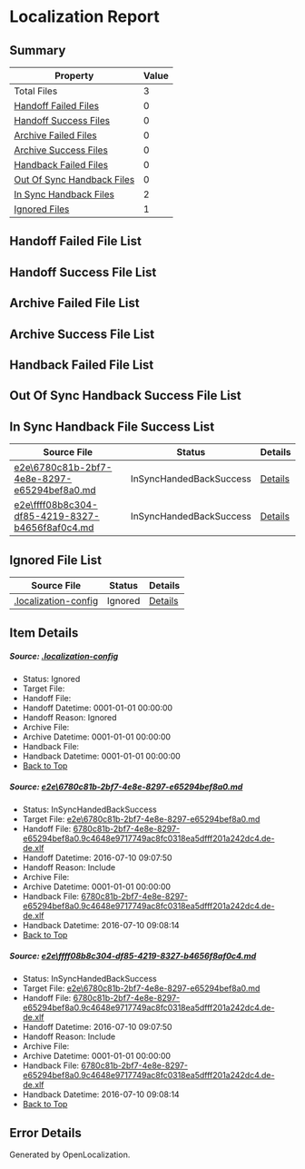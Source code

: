# <a name='report-top'></a> Localization Report

## Summary
 Property | Value 
 -------- | ----- 
 Total Files | 3
[ Handoff Failed Files ](#handoff-failed-list)| 0
[ Handoff Success Files ](#handoff-success-list)| 0
[ Archive Failed Files ](#archive-failed-list)| 0
[ Archive Success Files ](#archive-success-list)| 0
[ Handback Failed Files ](#handback-failed-list)| 0
[ Out Of Sync Handback Files ](#outofsync-handback-success-list)| 0
[ In Sync Handback Files ](#insync-handback-success-list)| 2
[ Ignored Files ](#ignored-list)| 1

## <a name='handoff-failed-list'></a> Handoff Failed File List

## <a name='handoff-success-list'></a> Handoff Success File List

## <a name='archive-failed-list'></a> Archive Failed File List

## <a name='archive-success-list'></a> Archive Success File List

## <a name='handback-failed-list'></a> Handback Failed File List

## <a name='outofsync-handback-success-list'></a> Out Of Sync Handback Success File List

## <a name='insync-handback-success-list'></a> In Sync Handback File Success List
 Source File | Status | Details 
 ----------- | ------ | ------- 
 [e2e\6780c81b-2bf7-4e8e-8297-e65294bef8a0.md](https://github.com/OpenLocalizationTestOrg/oltest/blob/5361aa0d791278dcd00334792b0c33ca9aeb3b69/e2e/6780c81b-2bf7-4e8e-8297-e65294bef8a0.md) | InSyncHandedBackSuccess | [Details](#d1b3792a1002d29019b56ae50e55a0e6c14cf3cc1)
 [e2e\ffff08b8c304-df85-4219-8327-b4656f8af0c4.md](https://github.com/OpenLocalizationTestOrg/oltest/blob/5361aa0d791278dcd00334792b0c33ca9aeb3b69/e2e/ffff08b8c304-df85-4219-8327-b4656f8af0c4.md) | InSyncHandedBackSuccess | [Details](#d1b3792a1002d29019b56ae50e55a0e6c14cf3cc2)

## <a name='ignored-list'></a> Ignored File List
 Source File | Status | Details 
 ----------- | ------ | ------- 
 [.localization-config](https://github.com/OpenLocalizationTestOrg/oltest/blob/5361aa0d791278dcd00334792b0c33ca9aeb3b69/.localization-config) | Ignored | [Details](#3d4f252ac210baf56311d7e97dcc2db10974dbd20)

## Item Details
##### <a name='3d4f252ac210baf56311d7e97dcc2db10974dbd20'></a> Source: [.localization-config](https://github.com/OpenLocalizationTestOrg/oltest/blob/5361aa0d791278dcd00334792b0c33ca9aeb3b69/.localization-config)
* Status: Ignored
* Target File: 
* Handoff File: 
* Handoff Datetime: 0001-01-01 00:00:00
* Handoff Reason: Ignored
* Archive File: 
* Archive Datetime: 0001-01-01 00:00:00
* Handback File: 
* Handback Datetime: 0001-01-01 00:00:00
* [Back to Top](#report-top)

##### <a name='d1b3792a1002d29019b56ae50e55a0e6c14cf3cc1'></a> Source: [e2e\6780c81b-2bf7-4e8e-8297-e65294bef8a0.md](https://github.com/OpenLocalizationTestOrg/oltest/blob/5361aa0d791278dcd00334792b0c33ca9aeb3b69/e2e/6780c81b-2bf7-4e8e-8297-e65294bef8a0.md)
* Status: InSyncHandedBackSuccess
* Target File: [e2e\6780c81b-2bf7-4e8e-8297-e65294bef8a0.md](https://github.com/OpenLocalizationTestOrg/oltest-dede-fly/blob/ef489e9fc6e47821b01e67a33e3bf772103aa32e/e2e/6780c81b-2bf7-4e8e-8297-e65294bef8a0.md)
* Handoff File: [6780c81b-2bf7-4e8e-8297-e65294bef8a0.9c4648e9717749ac8fc0318ea5dfff201a242dc4.de-de.xlf](https://github.com/OpenLocalizationTestOrg/olhandoff-e2e/blob/00dfad51a3946b44f5395ed652cedaed58130033/ol-handoff/OpenLocalizationTestOrg/oltest-dede-fly/ci/ht/6780c81b-2bf7-4e8e-8297-e65294bef8a0.9c4648e9717749ac8fc0318ea5dfff201a242dc4.de-de.xlf)
* Handoff Datetime: 2016-07-10 09:07:50
* Handoff Reason: Include
* Archive File: 
* Archive Datetime: 0001-01-01 00:00:00
* Handback File: [6780c81b-2bf7-4e8e-8297-e65294bef8a0.9c4648e9717749ac8fc0318ea5dfff201a242dc4.de-de.xlf](https://github.com/OpenLocalizationTestOrg/olhandback-e2e/blob/3ff5cd966a8614eb851e8335343daa0d249bfecc/ol-handback/OpenLocalizationTestOrg/oltest-dede-fly/ci/ht/6780c81b-2bf7-4e8e-8297-e65294bef8a0.9c4648e9717749ac8fc0318ea5dfff201a242dc4.de-de.xlf)
* Handback Datetime: 2016-07-10 09:08:14
* [Back to Top](#report-top)

##### <a name='d1b3792a1002d29019b56ae50e55a0e6c14cf3cc2'></a> Source: [e2e\ffff08b8c304-df85-4219-8327-b4656f8af0c4.md](https://github.com/OpenLocalizationTestOrg/oltest/blob/5361aa0d791278dcd00334792b0c33ca9aeb3b69/e2e/ffff08b8c304-df85-4219-8327-b4656f8af0c4.md)
* Status: InSyncHandedBackSuccess
* Target File: [e2e\6780c81b-2bf7-4e8e-8297-e65294bef8a0.md](https://github.com/OpenLocalizationTestOrg/oltest-dede-fly/blob/ef489e9fc6e47821b01e67a33e3bf772103aa32e/e2e/6780c81b-2bf7-4e8e-8297-e65294bef8a0.md)
* Handoff File: [6780c81b-2bf7-4e8e-8297-e65294bef8a0.9c4648e9717749ac8fc0318ea5dfff201a242dc4.de-de.xlf](https://github.com/OpenLocalizationTestOrg/olhandoff-e2e/blob/00dfad51a3946b44f5395ed652cedaed58130033/ol-handoff/OpenLocalizationTestOrg/oltest-dede-fly/ci/ht/6780c81b-2bf7-4e8e-8297-e65294bef8a0.9c4648e9717749ac8fc0318ea5dfff201a242dc4.de-de.xlf)
* Handoff Datetime: 2016-07-10 09:07:50
* Handoff Reason: Include
* Archive File: 
* Archive Datetime: 0001-01-01 00:00:00
* Handback File: [6780c81b-2bf7-4e8e-8297-e65294bef8a0.9c4648e9717749ac8fc0318ea5dfff201a242dc4.de-de.xlf](https://github.com/OpenLocalizationTestOrg/olhandback-e2e/blob/3ff5cd966a8614eb851e8335343daa0d249bfecc/ol-handback/OpenLocalizationTestOrg/oltest-dede-fly/ci/ht/6780c81b-2bf7-4e8e-8297-e65294bef8a0.9c4648e9717749ac8fc0318ea5dfff201a242dc4.de-de.xlf)
* Handback Datetime: 2016-07-10 09:08:14
* [Back to Top](#report-top)


## Error Details

Generated by OpenLocalization.
